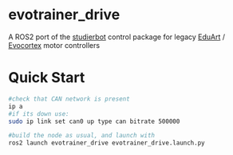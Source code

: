 # evotrainer_drive
A ROS2 port of the [studierbot](https://github.com/autonohm/robotworkshop/tree/motorControllerRedesignhttps://github.com/autonohm/robotworkshop/tree/motorControllerRedesign) control package for legacy [EduArt](https://github.com/EduArt-Robotik) / [Evocortex](https://github.com/evocortex) motor controllers

# Quick Start
```bash
#check that CAN network is present
ip a
#if its down use:
sudo ip link set can0 up type can bitrate 500000

#build the node as usual, and launch with
ros2 launch evotrainer_drive evotrainer_drive.launch.py
```
